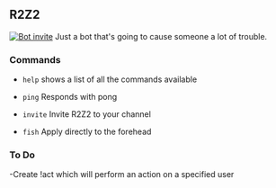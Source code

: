 ## R2Z2
[![Bot invite](https://img.shields.io/badge/bot-invite-333399.svg)](https://discordapp.com/oauth2/authorize?&client_id=318881706234871809&scope=bot&permissions=66321471)
Just a bot that's going to cause someone a lot of trouble. 

### Commands

  * `help` shows a list of all the commands available

  * `ping` Responds with pong

  * `invite` Invite R2Z2 to your channel

  * `fish` Apply directly to the forehead

### To Do
-Create !act which will perform an action on a specified user

